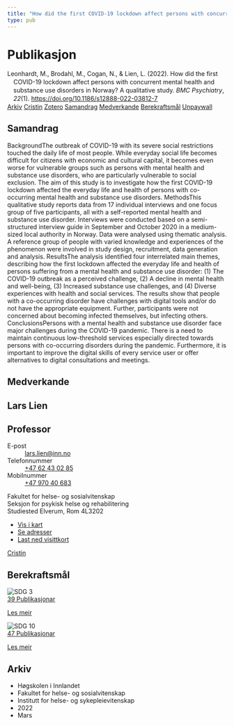 ```yaml
---
title: "How did the first COVID-19 lockdown affect persons with concurrent mental health and substance use disorders in Norway? A qualitative study"
type: pub
---
```

<h1>Publikasjon</h1>
<article id="csl-bib-container-XZ7QJCV3" class="csl-bib-container">
  <div class="csl-bib-body" style="line-height: 1.35; padding-left: 1em; text-indent:-1em;">
  <div class="csl-entry">Leonhardt, M., Brodahl, M., Cogan, N., &amp; Lien, L. (2022). How did the first COVID-19 lockdown affect persons with concurrent mental health and substance use disorders in Norway? A qualitative study. <i>BMC Psychiatry</i>, <i>22</i>(1). <a href="https://doi.org/10.1186/s12888-022-03812-7">https://doi.org/10.1186/s12888-022-03812-7</a></div>
</div>
  <div class="csl-bib-buttons">
    <a href="#taxonomy-article-XZ7QJCV3" class="csl-bib-button">Arkiv</a>
    <a href="https://app.cristin.no/results/show.jsf?id=2009789" alt="Cristin URL" class="csl-bib-button">Cristin</a>
    <a href="http://zotero.org/groups/5022929/items/XZ7QJCV3" alt="Zotero URL" class="csl-bib-button">Zotero</a>
    <a href="#abstract-article-XZ7QJCV3" class="csl-bib-button">Samandrag</a>
    <a href="#contributors-article-XZ7QJCV3" class="csl-bib-button">Medverkande</a>
    <a href="#sdg-article-XZ7QJCV3" class="csl-bib-button">Berekraftsmål</a>
    <a href="https://bmcpsychiatry.biomedcentral.com/track/pdf/10.1186/s12888-022-03812-7" class="csl-bib-button">Unpaywall</a>
  </div>
  <div id="csl-bib-meta-container-XZ7QJCV3"></div>
</article>
<div id="csl-bib-meta-XZ7QJCV3" class="csl-bib-meta">
  <article id="abstract-article-XZ7QJCV3" class="abstract-article">
    <h1>Samandrag</h1>
    BackgroundThe outbreak of COVID-19 with its severe social restrictions touched the daily life of most people. While everyday social life becomes difficult for citizens with economic and cultural capital, it becomes even worse for vulnerable groups such as persons with mental health and substance use disorders, who are particularly vulnerable to social exclusion. The aim of this study is to investigate how the first COVID-19 lockdown affected the everyday life and health of persons with co-occurring mental health and substance use disorders. MethodsThis qualitative study reports data from 17 individual interviews and one focus group of five participants, all with a self-reported mental health and substance use disorder. Interviews were conducted based on a semi-structured interview guide in September and October 2020 in a medium-sized local authority in Norway. Data were analysed using thematic analysis. A reference group of people with varied knowledge and experiences of the phenomenon were involved in study design, recruitment, data generation and analysis. ResultsThe analysis identified four interrelated main themes, describing how the first lockdown affected the everyday life and health of persons suffering from a mental health and substance use disorder: (1) The COVID-19 outbreak as a perceived challenge, (2) A decline in mental health and well-being, (3) Increased substance use challenges, and (4) Diverse experiences with health and social services. The results show that people with a co-occurring disorder have challenges with digital tools and/or do not have the appropriate equipment. Further, participants were not concerned about becoming infected themselves, but infecting others. ConclusionsPersons with a mental health and substance use disorder face major challenges during the COVID-19 pandemic. There is a need to maintain continuous low-threshold services especially directed towards persons with co-occurring disorders during the pandemic. Furthermore, it is important to improve the digital skills of every service user or offer alternatives to digital consultations and meetings.
  </article>
  <article id="contributors-article-XZ7QJCV3" class="contributors-article">
    <h1>Medverkande</h1>
    <div class="personas">
<div class="vrtx-hinn-person-card">
<div class="photo">
<i class="lar la-user-circle missing-person"></i>
</div>
<div class="info">
<hgroup><h1>Lars Lien</h1>
<h2>Professor</h2>
</hgroup><dl>
<dt>E-post</dt>
<dd>
<a href="mailto:lars.lien@inn.no">lars.lien@inn.no</a>
</dd>
<dt>Telefonnummer</dt>
<dd><a href="tel:+4762430285">
+47 62 43 02 85
</a></dd>
<dt>Mobilnummer</dt>
<dd><a href="tel:+4797040683">
+47 970 40 683
</a></dd>
</dl>
<p>
Fakultet for helse- og sosialvitenskap<br>
Seksjon for psykisk helse og rehabilitering<br>
Studiested Elverum,
Rom 4L3202
</p>
<ul class="vrtx-hinn-links">
<li><a href="https://www.google.com/maps?q=60.88177,11.53669">Vis i kart</a></li>
<li><a href="https://www.inn.no/finn-en-ansatt/lars-lien.html#vrtx-hinn-addresses">Se adresser</a></li>
<li><a href="https://www.inn.no/finn-en-ansatt/lars-lien.html?vrtx=vcf">Last ned visittkort</a></li>
</ul>
</div>
</div>
<a href="https://app.cristin.no/persons/show.jsf?id=14287" alt="Cristin URL" class="personas-cristin">Cristin</a>
</div>
  </article>
  <article id="sdg-article-XZ7QJCV3" class="sdg-article">
    <h1>Berekraftsmål</h1>
    <div class="sdg-container"><div id="sdg3" class="sdg">
<img src="{{< params subfolder >}}images/sdg/sdg03_no.png" class="image" alt="SDG 3">
<div class="sdg-overlay">
<a href="{{< params subfolder >}}no/archive/?sdg=3#archive" class="sdg-publication-count"><span>39</span> Publikasjonar</a>
<p><a href="https://www.fn.no/om-fn/fns-baerekraftsmaal/god-helse-og-livskvalitet?lang=nno-NO" class="sdg-read-more">Les meir</a></p>
</div>
</div> <div id="sdg10" class="sdg">
<img src="{{< params subfolder >}}images/sdg/sdg10_no.png" class="image" alt="SDG 10">
<div class="sdg-overlay">
<a href="{{< params subfolder >}}no/archive/?sdg=10#archive" class="sdg-publication-count"><span>47</span> Publikasjonar</a>
<p><a href="https://www.fn.no/om-fn/fns-baerekraftsmaal/mindre-ulikhet?lang=nno-NO" class="sdg-read-more">Les meir</a></p>
</div>
</div></div>
  </article>
  <article id="taxonomy-article-XZ7QJCV3" class="taxonomy-article">
    <h1>Arkiv</h1>
    <ul>
      <li>Høgskolen i Innlandet</li>
      <li>Fakultet for helse- og sosialvitenskap</li>
      <li>Institutt for helse- og sykepleievitenskap</li>
      <li>2022</li>
      <li>Mars</li>
    </ul>
  </article>
</div>
